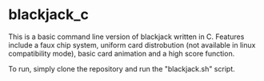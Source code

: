 # blackjack_c

This is a basic command line version of blackjack written in C. Features include a faux chip system, uniform card distrobution (not available in linux compatibility mode), basic card animation and a high score function.

To run, simply clone the repository and run the "blackjack.sh" script.
